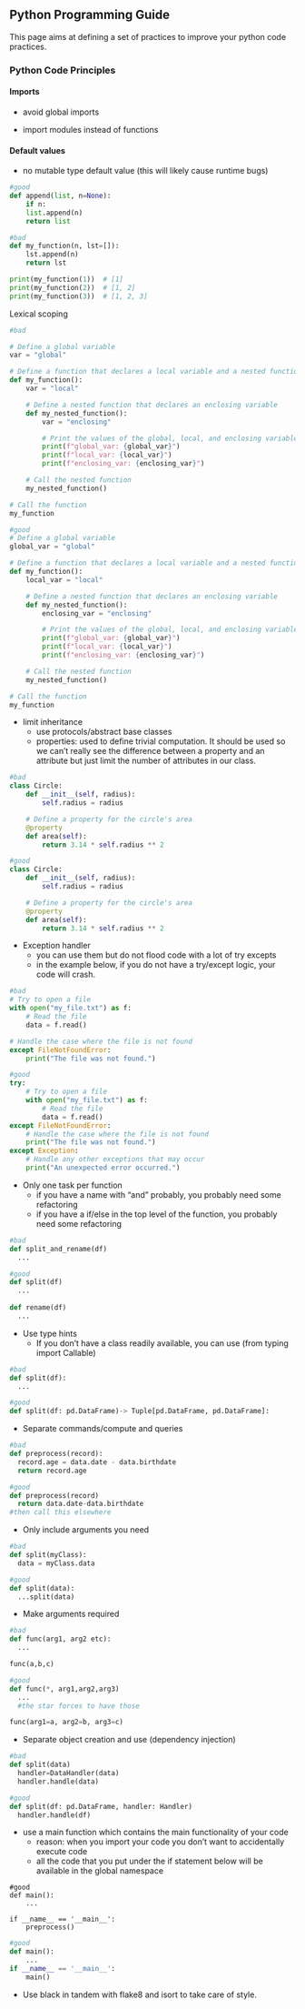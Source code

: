 ## Python Programming Guide

This page aims at defining a set of practices to improve your python code practices. 


### Python Code Principles 
#### Imports
- avoid global imports 

- import modules instead of functions

#### Default values

- no mutable type default value (this will likely cause runtime bugs)

```python
#good 
def append(list, n=None):
    if n: 
    list.append(n)
    return list
```

```python
#bad
def my_function(n, lst=[]):
    lst.append(n)
    return lst

print(my_function(1))  # [1]
print(my_function(2))  # [1, 2]
print(my_function(3))  # [1, 2, 3]
```


Lexical scoping
```python
#bad

# Define a global variable
var = "global"

# Define a function that declares a local variable and a nested function
def my_function():
    var = "local"

    # Define a nested function that declares an enclosing variable
    def my_nested_function():
        var = "enclosing"

        # Print the values of the global, local, and enclosing variables
        print(f"global_var: {global_var}")
        print(f"local_var: {local_var}")
        print(f"enclosing_var: {enclosing_var}")

    # Call the nested function
    my_nested_function()

# Call the function
my_function
```
```python 
#good
# Define a global variable
global_var = "global"

# Define a function that declares a local variable and a nested function
def my_function():
    local_var = "local"

    # Define a nested function that declares an enclosing variable
    def my_nested_function():
        enclosing_var = "enclosing"

        # Print the values of the global, local, and enclosing variables
        print(f"global_var: {global_var}")
        print(f"local_var: {local_var}")
        print(f"enclosing_var: {enclosing_var}")

    # Call the nested function
    my_nested_function()

# Call the function
my_function
```



- limit inheritance
    - use protocols/abstract base classes
    - properties: used to define trivial computation. It should be used so we can’t really see the difference between a property and an attribute but just limit the number of attributes in our class.
```python
#bad
class Circle:
    def __init__(self, radius):
        self.radius = radius

    # Define a property for the circle's area
    @property
    def area(self):
        return 3.14 * self.radius ** 2
```
```python
#good
class Circle:
    def __init__(self, radius):
        self.radius = radius

    # Define a property for the circle's area
    @property
    def area(self):
        return 3.14 * self.radius ** 2
```

- Exception handler
    - you can use them but do not flood code with a lot of try excepts
    - in the example below, if you do not have a try/except logic, your code will crash.

```python
#bad 
# Try to open a file
with open("my_file.txt") as f:
    # Read the file
    data = f.read()

# Handle the case where the file is not found
except FileNotFoundError:
    print("The file was not found.")
```
```python
#good 
try:
    # Try to open a file
    with open("my_file.txt") as f:
        # Read the file
        data = f.read()
except FileNotFoundError:
    # Handle the case where the file is not found
    print("The file was not found.")
except Exception:
    # Handle any other exceptions that may occur
    print("An unexpected error occurred.")
```

- Only one task per function
    - if you have a name with “and” probably, you probably need some refactoring
    - if you have a if/else in the top level of the function, you probably need some refactoring
```python
#bad 
def split_and_rename(df)
  ...
```
```python
#good
def split(df)
  ...
  
def rename(df)
  ...
```

- Use type hints
    - If you don’t have a class readily available, you can use (from typing import Callable)
```python
#bad
def split(df):
  ...
```
```python
#good
def split(df: pd.DataFrame)-> Tuple[pd.DataFrame, pd.DataFrame]:
```

- Separate commands/compute and queries
```python
#bad 
def preprocess(record):
  record.age = data.date - data.birthdate
  return record.age
```
```python 
#good
def preprocess(record)
  return data.date-data.birthdate
#then call this elsewhere
```

- Only include arguments you need

```python
#bad
def split(myClass): 
  data = myClass.data
```
  
```python
#good
def split(data): 
  ...split(data)
```

- Make arguments required
```python
#bad
def func(arg1, arg2 etc): 
  ...

func(a,b,c)
```
```python 
#good
def func(*, arg1,arg2,arg3)
  ...
  #the star forces to have those

func(arg1=a, arg2=b, arg3=c)
```

- Separate object creation and use (dependency injection)
```python 
#bad 
def split(data)
  handler=DataHandler(data)
  handler.handle(data)
```
```python
#good
def split(df: pd.DataFrame, handler: Handler)
  handler.handle(df)
```

- use a main function which contains the main functionality of your code
    - reason: when you import your code you don’t want to accidentally execute code
    - all the code that you put under the if statement below will be available in the global namespace
```
#good
def main():
    ...

if __name__ == '__main__':
    preprocess()
```
```python
#good
def main():
    ...
if __name__ == '__main__':
    main()
```


- Use black in tandem with flake8 and isort to take care of style.